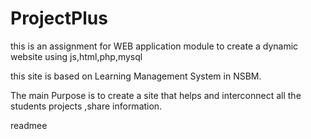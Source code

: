 # ProjectPlus
 this is an assignment for WEB application module to create a dynamic website using js,html,php,mysql
 
 
 this site is based on Learning Management System in NSBM. 
 
 The main Purpose is to create a site that helps and interconnect all the students projects ,share information.
 
 readmee
